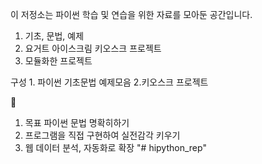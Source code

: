 이 저정소는 파이썬 학습 및 연습을 위한 자료를 모아둔 공간입니다.
1. 기초, 문법, 예제
2. 요거트 아이스크림 키오스크 프로젝트
3. 모듈화한 프로젝트


구성  1. 파이썬 기초문법 예제모음  2.키오스크 프로젝트

🎯
1. 목표 파이썬 문법 명확히하기
2. 프로그램을 직접 구현하여 실전감각 키우기
3. 웹 데이터 분석, 자동화로 확장
"# hipython_rep" 
